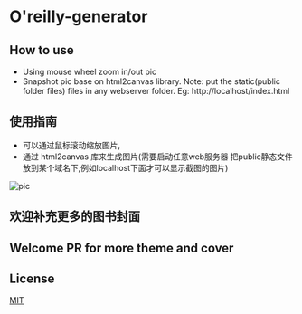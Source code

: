 # O'reilly-generator

## How to use

+ Using mouse wheel zoom in/out pic
+ Snapshot pic base on html2canvas library. Note: put the static(public folder files) files in any webserver folder. Eg: http://localhost/index.html


## 使用指南

+ 可以通过鼠标滚动缩放图片,
+ 通过 html2canvas 库来生成图片(需要启动任意web服务器 把public静态文件放到某个域名下,例如localhost下面才可以显示截图的图片)

![pic](http://ww1.sinaimg.cn/large/5387eb23jw1f2qgrto0z7j21d0114akl.jpg)

## 欢迎补充更多的图书封面
## Welcome PR for more theme and cover


## License

[MIT](http://opensource.org/licenses/MIT)

